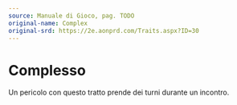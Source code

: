 ```yaml
---
source: Manuale di Gioco, pag. TODO
original-name: Complex
original-srd: https://2e.aonprd.com/Traits.aspx?ID=30
---
```


# Complesso

Un pericolo con questo tratto prende dei turni durante un incontro.
